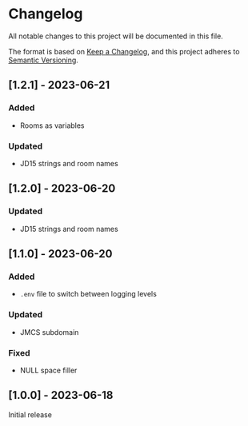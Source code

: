 # Changelog

All notable changes to this project will be documented in this file.

The format is based on [Keep a Changelog](https://keepachangelog.com/en/1.0.0/),
and this project adheres to [Semantic Versioning](https://semver.org/spec/v2.0.0.html).

## [1.2.1] - 2023-06-21

### Added
- Rooms as variables

### Updated
- JD15 strings and room names

## [1.2.0] - 2023-06-20

### Updated
- JD15 strings and room names

## [1.1.0] - 2023-06-20

### Added
- `.env` file to switch between logging levels

### Updated
- JMCS subdomain

### Fixed
- NULL space filler

## [1.0.0] - 2023-06-18

Initial release